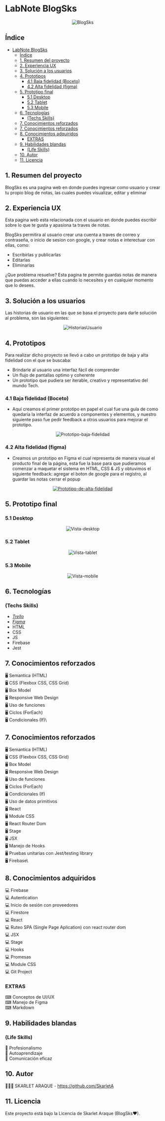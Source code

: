 # LabNote BlogSks

<p align="center">
<img src="./src/img/img-Principal-view-tablet.svg" alt="BlogSks"/>
</p>

## Índice

- [LabNote BlogSks](#labnote-blogsks)
  - [Índice](#índice)
  - [1. Resumen del proyecto](#1-resumen-del-proyecto)
  - [2. Experiencia UX](#2-experiencia-ux)
  - [3. Solución a los usuarios](#3-solución-a-los-usuarios)
  - [4. Prototipos](#4-prototipos)
    - [4.1 Baja fidelidad (Boceto)](#41-baja-fidelidad-boceto)
    - [4.2 Alta fidelidad (figma)](#42-alta-fidelidad-figma)
  - [5. Prototipo final](#5-prototipo-final)
    - [5.1 Desktop](#51-desktop)
    - [5.2 Tablet](#52-tablet)
    - [5.3 Mobile](#53-mobile)
  - [6. Tecnologías](#6-tecnologías)
    - [(Techs Skills)](#techs-skills)
  - [7. Conocimientos reforzados](#7-conocimientos-reforzados)
  - [7. Conocimientos reforzados](#7-conocimientos-reforzados-1)
  - [8. Conocimientos adquiridos](#8-conocimientos-adquiridos)
    - [EXTRAS](#extras)
  - [9. Habilidades blandas](#9-habilidades-blandas)
    - [(Life Skills)](#life-skills)
  - [10. Autor](#10-autor)
  - [11. Licencia](#11-licencia)

## 1. Resumen del proyecto

BlogSks es una pagina web en donde puedes ingresar como usuario y crear tu propio blog de notas, las cuales puedes visualizar, editar y eliminar

## 2. Experiencia UX

Esta pagina web esta relacionada con el usuario en donde puedes escribir sobre lo que te gusta y apasiona ta traves de notas.

BlogSks permitira al usuario crear una cuenta a traves de correo y contraseña, o inicio de sesion con google, y crear notas e interectuar con ellas, como:

- Escribirlas y publicarlas
- Editarlas
- Eliminarlas


¿Que problema resuelve?
Esta pagina te permite guardas notas de manera que puedas acceder a ellas cuando lo necesites y en cualquier momento que lo desees.
## 3. Solución a los usuarios

Las historias de usuario en las que se basa el proyecto para darle solución al problema, son las siguientes:

<p align="center">
<img src="./src/img/historias-de-usuario.svg" alt="HistoriasUsuario"/>
</p>

## 4. Prototipos
Para realizar dicho proyecto se llevó a cabo un prototipo de baja y alta fidelidad con el que se buscaba:

- Brindarle al usuario una interfaz fácil de comprender
- Un flujo de pantallas optimo y coherente
- Un prototipo que pudiera ser iterable, creativo y representativo del mundo Tech.

### 4.1 Baja fidelidad (Boceto)
- Aquí creamos el primer prototipo en papel el cual fue una guía de como quedaría la interfaz de acuerdo a componentes y elementos, y nuestro siguiente paso fue pedir feedback a otros usuarios para mejorar el prototipo.

<p align="center">
 <img src="./src/img/Prototipo-de-baja-fidelidad.jpeg" border='0' alt='Prototipo-baja-fidelidad'/>

### 4.2 Alta fidelidad (figma)
- Creamos un prototipo en Figma el cual representa de manera visual el producto final de la página, esta fue la base para que pudieramos comenzar a maquetar el sistema en HTML, CSS & JS y obtuvimos el siguiente feedback: agregar el boton de google para el registro, al guardar las notas cerrar el popup

<p align="center">
 <a href="https://www.figma.com/file/I1MjjCtLUU4wzCFopbSqcd/LabNotes?node-id=0%3A1">
 <img src="./src/img/prototipo-alta-fidelidad.svg" border='0' alt='Prototipo-de-alta-fidelidad'/>
</a> 

## 5. Prototipo final

### 5.1 Desktop
<p align="center">
<img src="./src/img/views-desktop.svg" alt="Vista-desktop"/>
</p>

### 5.2 Tablet
<p align="center">
<img src="h./../src/img/views-tablet.svg" alt="Vista-tablet"/>
</p>

### 5.3 Mobile
<p align="center">
<img src="./src/img/views-mobile.svg" alt="Vista-mobile"/>
</p>

## 6. Tecnologías
### (Techs Skills)
- [_Trello_](https://trello.com/b/PCPflINL/labnote)
- [_Figma_](https://www.figma.com/file/I1MjjCtLUU4wzCFopbSqcd/LabNotes?node-id=0%3A1)
- HTML
- CSS
- JS
- Firebase
- Jest

## 7. Conocimientos reforzados

🖥 Semantica (HTML)\
🖥 CSS (Flexbox CSS, CSS Grid)\
🖥 Box Model\
🖥 Responsive Web Design\
🖥 Uso de funciones\
🖥 Ciclos (ForEach)\
🖥 Condicionales (If)\
## 7. Conocimientos reforzados

🖥 Semantica (HTML)\
🖥 CSS (Flexbox CSS, CSS Grid)\
🖥 Box Model\
🖥 Responsive Web Design\
🖥 Uso de funciones\
🖥 Ciclos (ForEach)\
🖥 Condicionales (If)\
🖥 Uso de datos primitivos\
🖥 React\
🖥 Module CSS\
🖥 React Router Dom\
🖥 Stage\
🖥 JSX\
🖥 Manejo de Hooks\
🖥 Pruebas unitarias con Jest/testing library\
🖥 Firebase\

## 8. Conocimientos adquiridos

💻 Firebase \
💻 Autentication \
💻 Inicio de sesión con proveedores \
💻 Firestore \
💻 React \
💻 Ruteo SPA (Single Page Aplication) con react router dom\
💻 JSX \
💻 Stage \
💻 Hooks \
💻 Promesas \
💻 Module CSS \
💻 Git Project 

### EXTRAS

⌨ Conceptos de UI/UX\
⌨ Manejo de Figma\
⌨ Markdown

## 9. Habilidades blandas 
### (Life Skills)

🦾 Profesionalismo\
🦾 Autoaprendizaje\
🦾 Comunicación eficaz

## 10. Autor

👩🏼‍💻 SKARLET ARAQUE - https://github.com/SkarletA

## 11. Licencia

Este proyecto está bajo la Licencia de Skarlet Araque (BlogSks❤).